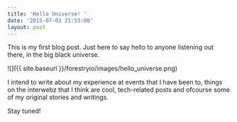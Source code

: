 ```yaml
---
title: 'Hello Universe! '
date: '2015-07-03 21:53:00'
layout: post
---
```

This is my first blog post. Just here to say hello to anyone listening out there, in the big black universe.

![]({{ site.baseurl }}/forestryio/images/hello_universe.png)

I intend to write about my experience at events that I have been to, things on the interwebz that I think are cool, tech-related posts and ofcourse some of my original stories and writings. 

Stay tuned! 
